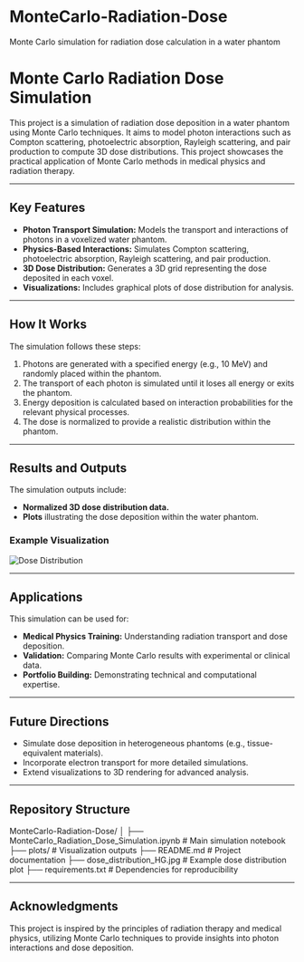 # MonteCarlo-Radiation-Dose
Monte Carlo simulation for radiation dose calculation in a water phantom
# Monte Carlo Radiation Dose Simulation

This project is a simulation of radiation dose deposition in a water phantom using Monte Carlo techniques. It aims to model photon interactions such as Compton scattering, photoelectric absorption, Rayleigh scattering, and pair production to compute 3D dose distributions. This project showcases the practical application of Monte Carlo methods in medical physics and radiation therapy.

---

## Key Features

- **Photon Transport Simulation:** Models the transport and interactions of photons in a voxelized water phantom.
- **Physics-Based Interactions:** Simulates Compton scattering, photoelectric absorption, Rayleigh scattering, and pair production.
- **3D Dose Distribution:** Generates a 3D grid representing the dose deposited in each voxel.
- **Visualizations:** Includes graphical plots of dose distribution for analysis.

---

## How It Works

The simulation follows these steps:
1. Photons are generated with a specified energy (e.g., 10 MeV) and randomly placed within the phantom.
2. The transport of each photon is simulated until it loses all energy or exits the phantom.
3. Energy deposition is calculated based on interaction probabilities for the relevant physical processes.
4. The dose is normalized to provide a realistic distribution within the phantom.

---

## Results and Outputs

The simulation outputs include:
- **Normalized 3D dose distribution data.**  
- **Plots** illustrating the dose deposition within the water phantom.

### Example Visualization
![Dose Distribution](plots/example_dose_distribution.jpg)

---

## Applications

This simulation can be used for:
- **Medical Physics Training:** Understanding radiation transport and dose deposition.
- **Validation:** Comparing Monte Carlo results with experimental or clinical data.
- **Portfolio Building:** Demonstrating technical and computational expertise.

---

## Future Directions

- Simulate dose deposition in heterogeneous phantoms (e.g., tissue-equivalent materials).  
- Incorporate electron transport for more detailed simulations.  
- Extend visualizations to 3D rendering for advanced analysis.

---

## Repository Structure

MonteCarlo-Radiation-Dose/ │ ├── MonteCarlo_Radiation_Dose_Simulation.ipynb # Main simulation notebook ├── plots/ # Visualization outputs ├── README.md # Project documentation ├── dose_distribution_HG.jpg # Example dose distribution plot ├── requirements.txt # Dependencies for reproducibility


---

## Acknowledgments

This project is inspired by the principles of radiation therapy and medical physics, utilizing Monte Carlo techniques to provide insights into photon interactions and dose deposition.
